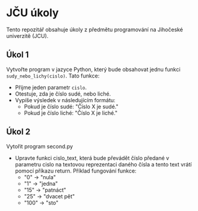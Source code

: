 
# JČU úkoly 

Tento repozitář obsahuje úkoly z předmětu programování na Jihočeské univerzitě (JCU).

## Úkol 1

Vytvořte program v jazyce Python, který bude obsahovat jednu funkci `sudy_nebo_lichy(cislo)`. Tato funkce:
- Přijme jeden parametr `cislo`.
- Otestuje, zda je číslo sudé, nebo liché.
- Vypíše výsledek v následujícím formátu:
  - Pokud je číslo sudé: "Číslo X je sudé."
  - Pokud je číslo liché: "Číslo X je liché."

## Úkol 2 

Vytořit program second.py
- Upravte funkci cislo_text, která bude převádět číslo předané v parametru cislo na textovou reprezentaci daného čísla a tento text vrátí pomocí příkazu return. Příklad fungování funkce:
  - "0" -> "nula"
  - "1" -> "jedna"
  - "15" -> "patnáct"
  - "25" -> "dvacet pět"
  - "100" -> "sto"
     